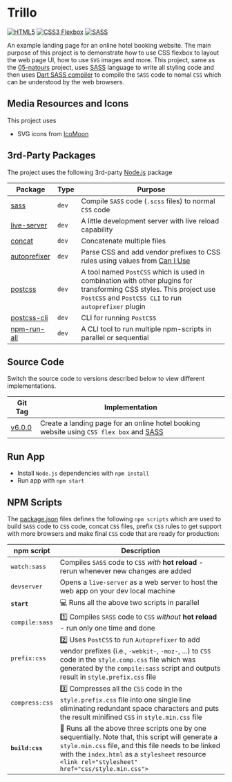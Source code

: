 # Trillo

[![HTML5](https://img.shields.io/badge/HTML5--E34F26?style=flat-square&logo=HTML5)](https://sass-lang.com/)
[![CSS3 Flexbox](https://img.shields.io/badge/CSS3-Flexbox-1572B6?style=flat-square&logo=CSS3)](https://sass-lang.com/)
[![SASS](https://img.shields.io/badge/SASS--CC6699?style=flat-square&logo=SASS)](https://sass-lang.com/)

An example landing page for an online hotel booking website. The main purpose of this project is to demonstrate how to use CSS flexbox to layout the web page UI, how to use `SVG` images and more. This project, same as the [05-natours](../05-natours) project, uses [SASS](https://sass-lang.com/) language to write all styling code and then uses [Dart SASS compiler](https://sass-lang.com/dart-sass) to compile the `SASS` code to nomal `CSS` which can be understood by the web browsers.

## Media Resources and Icons

This project uses

* SVG icons from [IcoMoon](https://icomoon.io/)

## 3rd-Party Packages

The project uses the following 3rd-party [Node.js](https://nodejs.org/) package

| Package | Type | Purpose |
|---------|------|---------|
| [sass](https://www.npmjs.com/package/sass) | `dev` | Compile `SASS` code (`.scss` files) to normal `CSS` code |
| [live-server](https://www.npmjs.com/package/live-server) | `dev` | A little development server with live reload capability |
| [concat](https://www.npmjs.com/package/concat) | `dev` | Concatenate multiple files |
| [autoprefixer](https://www.npmjs.com/package/autoprefixer) | `dev` | Parse CSS and add vendor prefixes to CSS rules using values from [Can I Use](https://caniuse.com/) |
| [postcss](https://www.npmjs.com/package/postcss) | `dev` | A tool named `PostCSS` which is used in combination with other plugins for transforming CSS styles. This project use `PostCSS` and `PostCSS CLI` to run `autoprefixer` plugin |
| [postcss-cli](https://www.npmjs.com/package/postcss-cli) | `dev` | CLI for running `PostCSS` |
| [npm-run-all](https://www.npmjs.com/package/npm-run-all) | `dev` | A CLI tool to run multiple npm-scripts in parallel or sequential |

## Source Code

Switch the source code to versions described below to view different implementations.

| Git Tag | Implementation |
|---------|----------------|
| [v6.0.0](https://github.com/TranXuanHoang/TheWeb/releases/tag/v6.0.0) | Create a landing page for an online hotel booking website using `CSS flex box` and [SASS](https://sass-lang.com/) |

## Run App

* Install `Node.js` dependencies with `npm install`
* Run app with `npm start`

## NPM Scripts

The [package.json](./package.json) files defines the following `npm scripts` which are used to build `SASS` code to `CSS` code, concat `CSS` files, prefix `CSS` rules to get support with more browsers and make final `CSS` code that are ready for production:

| npm script | Description |
|------------|-------------|
| `watch:sass` | Compiles `SASS` code to `CSS` *with* **hot reload** - rerun whenever new changes are added |
| `devserver` | Opens a `live-server` as a web server to host the web app on your dev local machine |
| **`start`** | :computer: Runs all the above two scripts in parallel |
| `compile:sass` | :one: Compiles `SASS` code to `CSS` *without* **hot reload** - run only one time and done |
| `prefix:css` | :two: Uses `PostCSS` to run `Autoprefixer` to add vendor prefixes (i.e., `-webkit-`, `-moz-`, ...) to `CSS` code in the `style.comp.css` file which was generated by the `compile:sass` script and outputs result in `style.prefix.css` file |
| `compress:css` | :three: Compresses all the `CSS` code in the `style.prefix.css` file into one single line eliminating redundant space characters and puts the result minifined `CSS` in `style.min.css` file |
| **`build:css`** | :rocket: Runs all the above three scripts one by one sequentially. Note that, this script will generate a `style.min.css` file, and this file needs to be linked with the `index.html` as a `stylesheet` resource<br> `<link rel="stylesheet" href="css/style.min.css">` |
